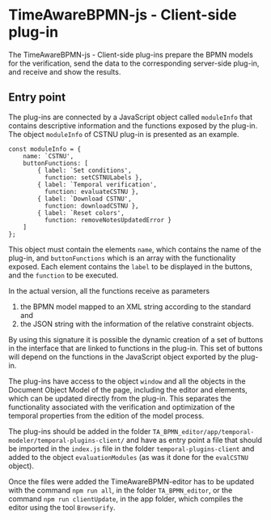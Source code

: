 # TimeAwareBPMN-js - Client-side plug-in

The TimeAwareBPMN-js - Client-side plug-ins prepare the BPMN models for the verification, send the data to the corresponding server-side plug-in, and receive and show the results.

## Entry point


The plug-ins are connected by a JavaScript object called `moduleInfo` that contains descriptive information and the functions exposed by the plug-in. The object `moduleInfo` of CSTNU plug-in is presented as an example. 

```
const moduleInfo = {
    name: `CSTNU',
    buttonFunctions: [
        { label: `Set conditions', 
          function: setCSTNULabels },
        { label: `Temporal verification', 
          function: evaluateCSTNU },
        { label: `Download CSTNU', 
          function: downloadCSTNU },
        { label: `Reset colors', 
          function: removeNotesUpdatedError }
    ]
};
```
This object must contain the elements `name`, which contains the name of the plug-in, and `buttonFunctions` which is an array with the functionality exposed. Each element contains the `label` to be displayed in the buttons, and the `function` to be executed. 

In the actual version, all the functions receive as parameters 
1. the BPMN model mapped to an XML string according to the standard and 
2. the JSON string with the information of the relative constraint objects. 

By using this signature it is possible the dynamic creation of a set of buttons in the interface that are linked to functions in the plug-in. This set of buttons will depend on the functions in the JavaScript object exported by the plug-in. 

The plug-ins have access to the object `window` and all the objects in the Document Object Model of the page, including the editor and elements, which can be updated directly from the plug-in. This separates the functionality associated with the verification and optimization of the temporal properties from the edition of the model process. 

The plug-ins should be added in the folder `TA_BPMN_editor/app/temporal-modeler/temporal-plugins-client/` and have as entry point a file that should be imported in the `index.js` file in the folder `temporal-plugins-client` and added to the object `evaluationModules` (as was it done for the `evalCSTNU` object). 

Once the files were added the TimeAwareBPMN-editor has to be updated with the command `npm run all`, in the folder `TA_BPMN_editor`, or the command `npm run clientUpdate`, in the app folder, which compiles the editor using the tool `Browserify`. 


